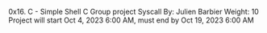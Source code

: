 0x16. C - Simple Shell
C
Group project
Syscall
 By: Julien Barbier
 Weight: 10
 Project will start Oct 4, 2023 6:00 AM, must end by Oct 19, 2023 6:00 AM
